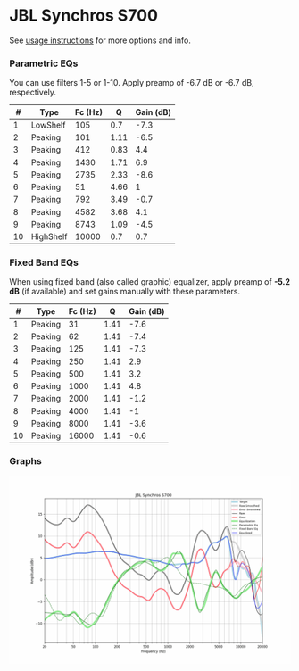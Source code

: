 # JBL Synchros S700
See [usage instructions](https://github.com/jaakkopasanen/AutoEq#usage) for more options and info.

### Parametric EQs
You can use filters 1-5 or 1-10. Apply preamp of -6.7 dB or -6.7 dB, respectively.

|   # | Type      |   Fc (Hz) |    Q |   Gain (dB) |
|-----|-----------|-----------|------|-------------|
|   1 | LowShelf  |       105 | 0.7  |        -7.3 |
|   2 | Peaking   |       101 | 1.11 |        -6.5 |
|   3 | Peaking   |       412 | 0.83 |         4.4 |
|   4 | Peaking   |      1430 | 1.71 |         6.9 |
|   5 | Peaking   |      2735 | 2.33 |        -8.6 |
|   6 | Peaking   |        51 | 4.66 |         1   |
|   7 | Peaking   |       792 | 3.49 |        -0.7 |
|   8 | Peaking   |      4582 | 3.68 |         4.1 |
|   9 | Peaking   |      8743 | 1.09 |        -4.5 |
|  10 | HighShelf |     10000 | 0.7  |         0.7 |

### Fixed Band EQs
When using fixed band (also called graphic) equalizer, apply preamp of **-5.2 dB** (if available) and set gains manually with these parameters.

|   # | Type    |   Fc (Hz) |    Q |   Gain (dB) |
|-----|---------|-----------|------|-------------|
|   1 | Peaking |        31 | 1.41 |        -7.6 |
|   2 | Peaking |        62 | 1.41 |        -7.4 |
|   3 | Peaking |       125 | 1.41 |        -7.3 |
|   4 | Peaking |       250 | 1.41 |         2.9 |
|   5 | Peaking |       500 | 1.41 |         3.2 |
|   6 | Peaking |      1000 | 1.41 |         4.8 |
|   7 | Peaking |      2000 | 1.41 |        -1.2 |
|   8 | Peaking |      4000 | 1.41 |        -1   |
|   9 | Peaking |      8000 | 1.41 |        -3.6 |
|  10 | Peaking |     16000 | 1.41 |        -0.6 |

### Graphs
![](./JBL%20Synchros%20S700.png)
